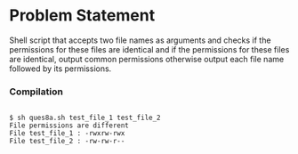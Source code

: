 Problem Statement
=================

Shell script that accepts two file names as arguments and checks if the permissions for these files are identical 
and if the permissions for these files are identical, output common permissions otherwise output each file name 
followed by its permissions.


### Compilation

```

$ sh ques8a.sh test_file_1 test_file_2
File permissions are different
File test_file_1 : -rwxrw-rwx
File test_file_2 : -rw-rw-r--


```



